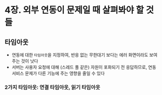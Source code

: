 # 4장. 외부 연동이 문제일 때 살펴봐야 할 것들
## 타임아웃
- 연동에 대한 `타임아웃`을 지정하여, 반응 없는 무한대기 보다는 에러 화면이라도 보여주는 것이 낫다
- 서버는 사용자 요청에 대해 (스레드 풀 같은) 자원이 포화되기 전 응답하므로, 연동 서비스 문제가 다른 기능에 주는 영향을 줄일 수 있다

### 2가지 타임아웃: 연결 타임아웃, 읽기 타임아웃
